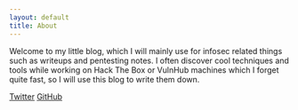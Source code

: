 ```yaml
---
layout: default
title: About
---
```


Welcome to my little blog, which I will mainly use for infosec related things such as writeups and pentesting notes. I often discover cool techniques and tools while working on Hack The Box or VulnHub machines which I forget quite fast, so I will use this blog to write them down.

<a href="https://twitter.com/crtx42">Twitter</a>
<a href="https://github.com/cortex42">GitHub</a>
